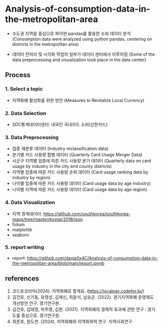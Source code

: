 ﻿# Analysis-of-consumption-data-in-the-metropolitan-area
 
- 수도권 지역을 중심으로 파이썬 pandas를 활용한 소비 데이터 분석 (Consumption data were analyzed using python pandas, centering on districts in the metropolitan area)

- 데이터 전처리 및 시각화 작업의 일부가 데이터 센터에서 이루어짐 (Some of the data preprocessing and visualization took place in the data center)

## Process

### 1. Select a topic

- 지역화폐 활성화를 위한 방안 (Measures to Revitalize Local Currency)

### 2. Data Selection

- SDC통계데이터센터: 내국인 국내카드 소비(신한카드)

### 3. Data Preprocessing

- 업종 재분류 데이터 (Industry reclassification data)
- 분기별 카드 사용량 합병 데이터 (Quarterly Card Usage Merger Data)
- 시군구 지역별 업종에 따른 카드 사용량 분기 데이터 (Quarterly data on card usage by industry in the city and county districts)
- 지역별 업종에 따른 카드 사용량 순위 데이터 (Card usage ranking data by industry by region)
- 나이별 업종에 따른 카드 사용량 데이터 (Card usage data by age industry)
- 나이별 지역에 따른 카드 사용량 데이터 (Card usage data by age region)

### 4. Data Visualization

- 지역 경계데이터: https://github.com/southkorea/southkorea-maps/tree/master/kostat/2018/json
- folium
- matplotlib
- seaborn

### 5. report writing

- report: https://github.com/dania0x4C/Analysis-of-consumption-data-in-the-metropolitan-area/blob/main/report.ipynb

## references

1. 코드포코리아(2024). 지역화폐로 할게요. (https://localpay.codefor.kr/)
2. 김건호, 신기동, 유영성, 김재신, 최윤식, 남승균. (2022). 경기지역화폐 운영제도 개선방안 연구. 경기연구원.
3. 김건호, 김태영, 마주영, 김현. (2021). 지역화폐의 경제적 효과에 관한 연구 : 경기도를 중심으로. 경기연구원.
4. 최준호, 원도연. (2024). 지역화폐와 지역회복력 연구. 지역사회연구
